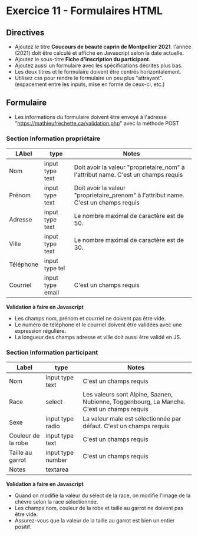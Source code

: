 # Exercice 11 - Formulaires HTML



## Directives

- Ajoutez le titre **Coucours de beauté caprin de Montpellier 2021**. l'année (2021) doit être calculé et affiché en Javascript selon la date actuelle. 
- Ajoutez le sous-titre **Fiche d'inscription du participant**.
- Ajoutez aussi un formulaire avec les spécifications décrites plus bas.
- Les deux titres et le formulaire doivent être centrés horizontalement.
- Utilisez css pour rendre le formulaire un peu plus "attrayant". (espacement entre les inputs, mise en forme de ceux-ci, etc.) 

## Formulaire

- Les informations du formulaire doivent être envoyé à l'adresse "https://mathieufrechette.ca/validation.php" avec la méthode POST

### Section Information propriétaire

| LAbel     | type             | Notes                                                        |
| --------- | ---------------- | ------------------------------------------------------------ |
| Nom       | input type text  | Doit avoir la valeur "proprietaire_nom" à l'attribut name. C'est un champs requis |
| Prénom    | input type text  | Doit avoir la valeur "proprietaire_prenom" à l'attribut name. C'est un champs requis |
| Adresse   | input type text  | Le nombre maximal de caractère est de 50.                    |
| Ville     | input type text  | Le nombre maximal de caractère est de 30.                    |
| Téléphone | input type tel   |                                                              |
| Courriel  | input type email | C'est un champs requis                                       |

 **Validation à faire en Javascript**

- Les champs nom, prénom et courriel ne doivent pas être vide.
- Le numéro de téléphone et le courriel doivent être validées avec une expression régulière.
- La longueur des champs adresse et ville doit aussi être validé en JS.

### Section Information participant

| Label              | type              | Notes                                                        |
| ------------------ | ----------------- | ------------------------------------------------------------ |
| Nom                | input type text   | C'est un champs requis                                       |
| Race               | select            | Les valeurs sont Alpine, Saanen, Nubienne, Toggenbourg, La Mancha. C'est un champs requis |
| Sexe               | input type radio  | La valeur male est sélectionnée par défaut. C'est un champs requis |
| Couleur de la robe | input type text   | C'est un champs requis                                       |
| Taille au garrot   | input type number | C'est un champs requis                                       |
| Notes              | textarea          |                                                              |

**Validation à faire en Javascript**

- Quand on modifie la valeur du sélect de la race, on modifie l'image de la chèvre selon la race sélectionnée.
- Les champs nom, couleur de la robe et taille au garrot ne doivent pas être vide.
- Assurez-vous que la valeur de la taille au garrot est bien un entier positif.
